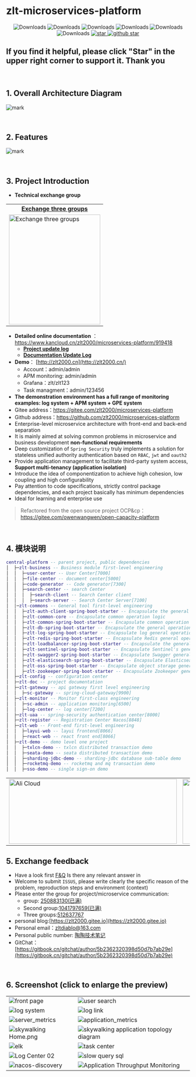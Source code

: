 #  zlt-microservices-platform

<p align="center">
  <img src="https://img.shields.io/badge/Version-5.5.0-critical" alt="Downloads"/>
  <img src="https://img.shields.io/badge/Spring%20Boot-2.5.14-blue" alt="Downloads"/>
  <img src="https://img.shields.io/badge/Spring%20Cloud-2020.0.6-blue" alt="Downloads"/>
  <img src="https://img.shields.io/badge/Spring%20Cloud%20Alibaba-2021.1-blue" alt="Downloads"/>
  <img src="https://img.shields.io/badge/Elasticsearch-7.x-brightgreen" alt="Downloads"/>
  <img src="https://img.shields.io/badge/Ant%20Design-pro-9cf" alt="Downloads"/>
  <a target="_blank" href='https://gitee.com/zlt2000/microservices-platform'>
    <img src='https://gitee.com/zlt2000/microservices-platform/badge/star.svg' alt='star'/>
  </a>
  <a target="_blank" href='https://github.com/zlt2000/microservices-platform'>
    <img src="https://img.shields.io/github/stars/zlt2000/microservices-platform.svg?style=social" alt="github star"/>
  </a>
</p>





## If you find it helpful, please click "Star" in the upper right corner to support it. Thank you
&nbsp;
## 1. Overall Architecture Diagram
![mark](https://gitee.com/zlt2000/images/raw/master/springcloud%E5%BE%AE%E6%9C%8D%E5%8A%A1%E6%9E%B6%E6%9E%84%E5%9B%BE.jpg)

&nbsp;
## 2. Features
![mark](https://gitee.com/zlt2000/images/raw/master/ZLT-MP%E5%BE%AE%E6%9C%8D%E5%8A%A1%E5%B9%B3%E5%8F%B0%E5%8A%9F%E8%83%BD%E5%9B%BE.jpg)

&nbsp;
## 3. Project Introduction
* **Technical exchange group** 
<table>
    <tr>
        <td><center><strong><a href="https://qm.qq.com/cgi-bin/qm/qr?k=HntAHTirZwCEjF8PQpjDYkw37Zx5rJg8&jump_from=webapi" target="_blank">Exchange three groups</a></strong></center></td>
	</tr>
	<tr>
        <td><a href="https://qm.qq.com/cgi-bin/qm/qr?k=HntAHTirZwCEjF8PQpjDYkw37Zx5rJg8&jump_from=webapi" target="_blank"><img width=250px height=300px alt="Exchange three groups" src="http://qiniu.zlt2000.cn/blog/20210616/htVdgkFMohAm.png?imageslim"/></a></td>
    </tr>
</table>


* **Detailed online documentation** ：https://www.kancloud.cn/zlt2000/microservices-platform/919418
  * **[Project update log](https://www.kancloud.cn/zlt2000/microservices-platform/936235)**
  * **[Documentation Update Log](https://www.kancloud.cn/zlt2000/microservices-platform/936236)**
* **Demo**： [http://zlt2000.cn](http://zlt2000.cn/)
  * Account：admin/admin
  * APM monitoring: admin/admin
  * Grafana：zlt/zlt123
  * Task managment：admin/123456
* **The demonstration environment has a full range of monitoring examples: log system + APM system + GPE system**
* Gitee address：https://gitee.com/zlt2000/microservices-platform
* Github address：https://github.com/zlt2000/microservices-platform
* Enterprise-level microservice architecture with front-end and back-end separation
* It is mainly aimed at solving common problems in microservice and business development **non-functional requirements**
* Deep customization of `Spring Security` truly implements a solution for stateless unified authority authentication based on `RBAC`, `jwt` and `oauth2`
* Provide application management to facilitate third-party system access, **Support multi-tenancy (application isolation)**
* Introduce the idea of componentization to achieve high cohesion, low coupling and high configurability
* Pay attention to code specifications, strictly control package dependencies, and each project basically has minimum dependencies
* Ideal for learning and enterprise use
>Refactored from the open source project OCP&cp：https://gitee.com/owenwangwen/open-capacity-platform

&nbsp;
## 4. 模块说明
```lua
central-platform -- parent project, public dependencies
│  ├─zlt-business -- Business module first-level engineering
│  │  ├─user-center -- User Center[7000]
│  │  ├─file-center -- document center[5000]
│  │  ├─code-generator -- Code generator[7300]
│  │  ├─search-center -- search Center
│  │  │  ├─search-client -- Search Center client
│  │  │  ├─search-server -- Search Center Server[7100]
│  │─zlt-commons -- General tool first-level engineering
│  │  ├─zlt-auth-client-spring-boot-starter -- Encapsulate the general operation logic of spring security client
│  │  ├─zlt-common-core -- Encapsulate common operation logic
│  │  ├─zlt-common-spring-boot-starter -- Encapsulate common operation logic
│  │  ├─zlt-db-spring-boot-starter -- Encapsulate the general operation logic of the database
│  │  ├─zlt-log-spring-boot-starter -- Encapsulate log general operation logic
│  │  ├─zlt-redis-spring-boot-starter -- Encapsulate Redis general operation logic
│  │  ├─zlt-loadbalancer-spring-boot-starter -- Encapsulate the general operation logic of Loadbalancer and Feign
│  │  ├─zlt-sentinel-spring-boot-starter -- Encapsulate Sentinel's general operation logic
│  │  ├─zlt-swagger2-spring-boot-starter -- Encapsulate Swagger general operation logic
│  │  ├─zlt-elasticsearch-spring-boot-starter -- Encapsulate Elasticsearch general operation logic
│  │  ├─zlt-oss-spring-boot-starter -- Encapsulate object storage general operation logic
│  │  ├─zlt-zookeeper-spring-boot-starter -- Encapsulate Zookeeper general operation logic
│  ├─zlt-config -- configuration center
│  ├─zlt-doc -- project documentation
│  ├─zlt-gateway -- api gateway first level engineering
│  │  ├─sc-gateway -- spring-cloud-gateway[9900]
│  ├─zlt-monitor -- Monitor first-class engineering
│  │  ├─sc-admin -- application monitoring[6500]
│  │  ├─log-center -- log center[7200]
│  ├─zlt-uaa -- spring-security authentication center[8000]
│  ├─zlt-register -- Registration Center Nacos[8848]
│  ├─zlt-web -- Front-end first-level engineering
│  │  ├─layui-web -- layui frontend[8066]
│  │  ├─react-web -- react front end[8066]
│  ├─zlt-demo -- demo level one project
│  │  ├─txlcn-demo -- txlcn distributed transaction demo
│  │  ├─seata-demo -- seata distributed transaction demo
│  │  ├─sharding-jdbc-demo -- sharding-jdbc database sub-table demo
│  │  ├─rocketmq-demo -- rocketmq and mq transaction demo
│  │  ├─sso-demo -- single sign-on demo
```

<table>
    <tr>
        <td><a target="_blank" href="https://www.aliyun.com/minisite/goods?userCode=dickv1kw&share_source=copy_link"><img width="460px" height="177px" alt="Ali Cloud" src="https://gitee.com/zlt2000/images/raw/master/aly.jpg"/></a></td>
        <td><a target="_blank" href="https://cloud.tencent.com/act/cps/redirect?redirect=1074&cps_key=5516bbd5876cd224d90bd41d53d3f7fe&from=console"><img width="460px" height="177px"  alt="Tencent Cloud" src="https://gitee.com/zlt2000/images/raw/master/txy.jpg"/></a></td>
    </tr>
</table>


## 5. Exchange feedback
* Have a look first [F&Q](https://www.kancloud.cn/zlt2000/microservices-platform/981382) Is there any relevant answer in
* Welcome to submit `ISSUS`, please write clearly the specific reason of the problem, reproduction steps and environment (context)
* Please enter the group for project/microservice communication:
  * group: [250883130(已满)](https://shang.qq.com/wpa/qunwpa?idkey=17544199255998bda0d938fb72b08d076c40c52c9904520b76eb5eb0585da71e)
  * Second group:[1041797659(已满)](https://shang.qq.com/wpa/qunwpa?idkey=41988facbc02f678942a7ee7ae03122f2ef0a10c948b3d07319f070bfb0d3a98)
  * Three groups:[512637767](https://qm.qq.com/cgi-bin/qm/qr?k=HntAHTirZwCEjF8PQpjDYkw37Zx5rJg8&jump_from=webapi)
* personal blog:[https://zlt2000.gitee.io](https://zlt2000.gitee.io)
* Personal email：zltdiablo@163.com
* Personal public number: [陶陶技术笔记](http://qiniu.zlt2000.cn/blog/20190902/M56cWjw7uNsc.png?imageslim)
* GitChat：[https://gitbook.cn/gitchat/author/5b2362320398d50d7b7ab29e](https://gitbook.cn/gitchat/author/5b2362320398d50d7b7ab29e)

&nbsp;
## 6. Screenshot (click to enlarge the preview)
<table>
    <tr>
        <td><img alt="front page" src="https://gitee.com/zlt2000/images/raw/master/%E9%A6%96%E9%A1%B5.png"/></td>
        <td><img alt="user search" src="https://gitee.com/zlt2000/images/raw/master/%E7%94%A8%E6%88%B7%E6%90%9C%E7%B4%A2.png"/></td>
    </tr>
    <tr>
        <td><img alt="log system" src="https://gitee.com/zlt2000/images/raw/master/%E6%97%A5%E5%BF%97%E7%B3%BB%E7%BB%9F.png"/></td>
        <td><img alt="log link" src="https://gitee.com/zlt2000/images/raw/master/%E6%97%A5%E5%BF%97%E9%93%BE%E8%B7%AF.png"/></td>
    </tr>
	<tr>
        <td><img alt="server_metrics" src="https://gitee.com/zlt2000/images/raw/master/server_metrics.png"/></td>
        <td><img alt="application_metrics" src="https://gitee.com/zlt2000/images/raw/master/application_metrics.png"/></td>
    </tr>
    <tr>
        <td><img alt="skywalking Home.png" src="https://gitee.com/zlt2000/images/raw/master/skywalking%E9%A6%96%E9%A1%B5.png"/></td>
        <td><img alt="skywalking application topology diagram" src="https://gitee.com/zlt2000/images/raw/master/skywalking%E5%BA%94%E7%94%A8%E6%8B%93%E6%89%91%E5%9B%BE.png"/></td>
    </tr>
    <tr>
        <td><img alt="elk" src="https://gitee.com/zlt2000/images/raw/master/elk.png"/></td>
        <td><img alt="task center" src="https://gitee.com/zlt2000/images/raw/master/%E4%BB%BB%E5%8A%A1%E4%B8%AD%E5%BF%83.png"/></td>
    </tr>
    <tr>
        <td><img alt="Log Center 02" src="https://gitee.com/zlt2000/images/raw/master/%E6%97%A5%E5%BF%97%E4%B8%AD%E5%BF%8302.png"/></td>
        <td><img alt="slow query sql" src="https://gitee.com/zlt2000/images/raw/master/%E6%85%A2%E6%9F%A5%E8%AF%A2sql.png"/></td>
    </tr>
    <tr>
        <td><img alt="nacos-discovery" src="https://gitee.com/zlt2000/images/raw/master/nacos-discovery.png"/></td>
        <td><img alt="Application Throughput Monitoring" src="https://gitee.com/zlt2000/images/raw/master/%E5%BA%94%E7%94%A8%E5%90%9E%E5%90%90%E9%87%8F%E7%9B%91%E6%8E%A7.png"/></td>
    </tr>
</table>